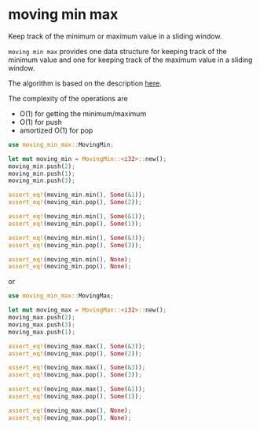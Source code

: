 # moving min max

<!-- cargo-sync-readme start -->

Keep track of the minimum or maximum value in a sliding window.

`moving min max` provides one data structure for keeping track of the
minimum value and one for keeping track of the maximum value in a sliding
window.

The algorithm is based on the description [here](https://stackoverflow.com/questions/4802038/implement-a-queue-in-which-push-rear-pop-front-and-get-min-are-all-consta).

The complexity of the operations are
- O(1) for getting the minimum/maximum
- O(1) for push
- amortized O(1) for pop

```rust
use moving_min_max::MovingMin;

let mut moving_min = MovingMin::<i32>::new();
moving_min.push(2);
moving_min.push(1);
moving_min.push(3);

assert_eq!(moving_min.min(), Some(&1));
assert_eq!(moving_min.pop(), Some(2));

assert_eq!(moving_min.min(), Some(&1));
assert_eq!(moving_min.pop(), Some(1));

assert_eq!(moving_min.min(), Some(&3));
assert_eq!(moving_min.pop(), Some(3));

assert_eq!(moving_min.min(), None);
assert_eq!(moving_min.pop(), None);
```

or

```rust
use moving_min_max::MovingMax;

let mut moving_max = MovingMax::<i32>::new();
moving_max.push(2);
moving_max.push(3);
moving_max.push(1);

assert_eq!(moving_max.max(), Some(&3));
assert_eq!(moving_max.pop(), Some(2));

assert_eq!(moving_max.max(), Some(&3));
assert_eq!(moving_max.pop(), Some(3));

assert_eq!(moving_max.max(), Some(&1));
assert_eq!(moving_max.pop(), Some(1));

assert_eq!(moving_max.max(), None);
assert_eq!(moving_max.pop(), None);
```

<!-- cargo-sync-readme end -->